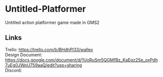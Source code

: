 # Untitled-Platformer
Untitled action platformer game made in GMS2 

## Links
Trello: https://trello.com/b/BHdhPl33/wallex <br>
Design Document: https://docs.google.com/document/d/1UoRuSm5QGMfBz_KaEqz2Se_oxPdh7uEg0JWpU759aaQ/edit?usp=sharing <br>
Discord: <br>
